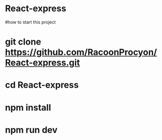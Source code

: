 # React-express

#how to start this project

# git clone https://github.com/RacoonProcyon/React-express.git
# cd React-express 
# npm install 
# npm run dev 
